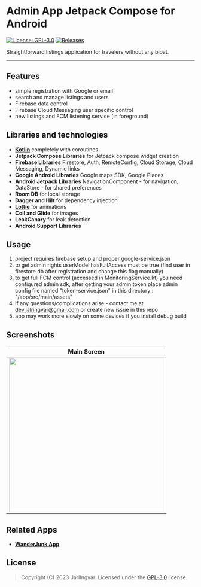 # Admin App Jetpack Compose for Android
[![License: GPL-3.0](https://img.shields.io/badge/License-GPL%203.0-blue.svg)](https://www.gnu.org/licenses/gpl.html) [![Releases](https://img.shields.io/github/v/release/jarlingvar/admin-android.svg)](https://github.com/jarlingvar/wanderjunk-pub/releases/latest)

Straightforward listings application for travelers without any bloat.

---
## Features
- simple registration with Google or email
- search and manage listings and users
- Firebase data control
- Firebase Cloud Messaging user specific control
- new listings and FCM listening service (in foreground)


## Libraries and technologies
- [**Kotlin**](https://github.com/JetBrains/kotlin) completely with coroutines
- **Jetpack Compose Libraries** for Jetpack compose widget creation
- **Firebase Libraries** Firestore, Auth, RemoteConfig, Cloud Storage, Cloud Messaging, Dynamic links
- **Google Android Libraries** Google maps SDK, Google Places
- **Android Jetpack Libraries** NavigationComponent - for navigation, DataStore - for shared preferences
- **Room DB** for local storage
- **Dagger and Hilt** for dependency injection
- [**Lottie**](https://github.com/airbnb/lottie-android) for animations
- **Coil and Glide** for images
- **LeakCanary** for leak detection
- **Android Support Libraries**


## Usage
1) project requires firebase setup and proper google-service.json
2) to get admin rights userModel.hasFullAccess must be true (find user in firestore db after registration and change this flag manually)
3) to get full FCM control (accessed in MonitoringService.kt) you need configured admin sdk, after getting your admin token place admin config file named "token-service.json" in this directory : "/app/src/main/assets"
4) if any questions/complications arise - contact me at dev.jalringvar@gmail.com or create new issue in this repo
5) app may work more slowly on some devices if you install debug build

## Screenshots
|                      Main Screen                      |
|:-----------------------------------------------------:|
| <img src="/assets/images/admin-anim.gif" width="412"> |

## Related Apps
- [**WanderJunk App**](https://github.com/jarlingvar/wanderjunk-pub)

## License
> Copyright (C) 2023 JarlIngvar.
> Licensed under the [GPL-3.0](https://www.gnu.org/licenses/gpl.html) license.